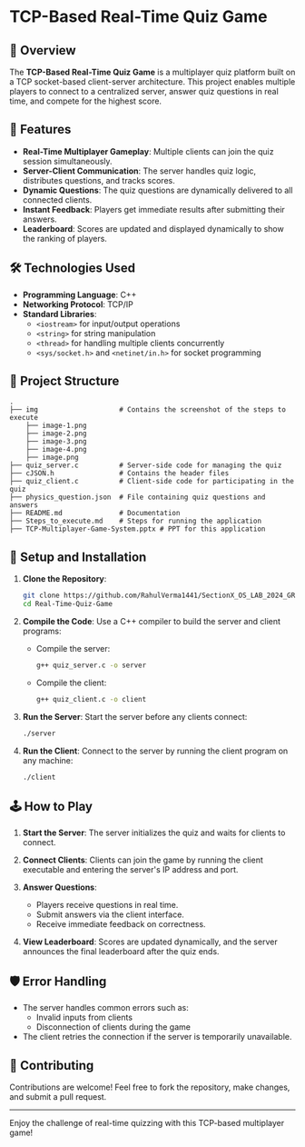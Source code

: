 # TCP-Based Real-Time Quiz Game

## 📖 Overview

The **TCP-Based Real-Time Quiz Game** is a multiplayer quiz platform built on a TCP socket-based client-server architecture. This project enables multiple players to connect to a centralized server, answer quiz questions in real time, and compete for the highest score.

## 🚀 Features

- **Real-Time Multiplayer Gameplay**: Multiple clients can join the quiz session simultaneously.
- **Server-Client Communication**: The server handles quiz logic, distributes questions, and tracks scores.
- **Dynamic Questions**: The quiz questions are dynamically delivered to all connected clients.
- **Instant Feedback**: Players get immediate results after submitting their answers.
- **Leaderboard**: Scores are updated and displayed dynamically to show the ranking of players.

## 🛠️ Technologies Used

- **Programming Language**: C++
- **Networking Protocol**: TCP/IP
- **Standard Libraries**:
  - `<iostream>` for input/output operations
  - `<string>` for string manipulation
  - `<thread>` for handling multiple clients concurrently
  - `<sys/socket.h>` and `<netinet/in.h>` for socket programming

## 📂 Project Structure

```
.
├── img                    # Contains the screenshot of the steps to execute
    ├── image-1.png
    ├── image-2.png 
    ├── image-3.png
    ├── image-4.png
    ├── image.png
├── quiz_server.c          # Server-side code for managing the quiz
├── cJSON.h                # Contains the header files
├── quiz_client.c          # Client-side code for participating in the quiz
├── physics_question.json  # File containing quiz questions and answers
├── README.md              # Documentation
├── Steps_to_execute.md    # Steps for running the application
├── TCP-Multiplayer-Game-System.pptx # PPT for this application
```

## 🔧 Setup and Installation

1. **Clone the Repository**:
   ```bash
   git clone https://github.com/RahulVerma1441/SectionX_OS_LAB_2024_GROUP-No.8_Real-Time-Quiz-Game
   cd Real-Time-Quiz-Game
   ```

2. **Compile the Code**:
   Use a C++ compiler to build the server and client programs:
   - Compile the server:
     ```bash
     g++ quiz_server.c -o server
     ```
   - Compile the client:
     ```bash
     g++ quiz_client.c -o client
     ```

3. **Run the Server**:
   Start the server before any clients connect:
   ```bash
   ./server
   ```

4. **Run the Client**:
   Connect to the server by running the client program on any machine:
   ```bash
   ./client
   ```

## 🕹️ How to Play

1. **Start the Server**:
   The server initializes the quiz and waits for clients to connect.

2. **Connect Clients**:
   Clients can join the game by running the client executable and entering the server's IP address and port.

3. **Answer Questions**:
   - Players receive questions in real time.
   - Submit answers via the client interface.
   - Receive immediate feedback on correctness.

4. **View Leaderboard**:
   Scores are updated dynamically, and the server announces the final leaderboard after the quiz ends.

## 🛡️ Error Handling

- The server handles common errors such as:
  - Invalid inputs from clients
  - Disconnection of clients during the game
- The client retries the connection if the server is temporarily unavailable.


## 🤝 Contributing

Contributions are welcome! Feel free to fork the repository, make changes, and submit a pull request.

---

Enjoy the challenge of real-time quizzing with this TCP-based multiplayer game!
